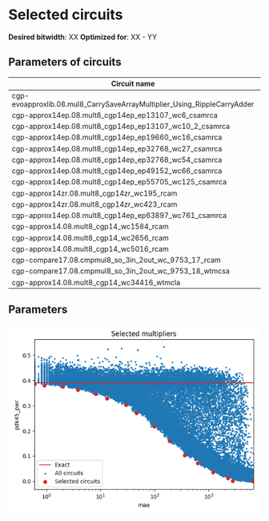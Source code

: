 
Selected circuits
===================
**Desired bitwidth**: XX
**Optimized for**: XX - YY


Parameters of circuits
----------------------------

| Circuit name | MAE | WCE | EP | Download |
| ----- |  ---- | ---- | --- | ---- | 
| cgp-evoapproxlib.08.mul8_CarrySaveArrayMultiplier_Using_RippleCarryAdder | 0.0 | 0 | 0.0 |  [Verilog](cgp-evoapproxlib.08.mul8_CarrySaveArrayMultiplier_Using_RippleCarryAdder.v) [C](cgp-evoapproxlib.08.mul8_CarrySaveArrayMultiplier_Using_RippleCarryAdder.c) |
| cgp-approx14ep.08.mult8_cgp14ep_ep13107_wc6_csamrca | 0.6 | 6 | 17.1875 |  [Verilog](cgp-approx14ep.08.mult8_cgp14ep_ep13107_wc6_csamrca.v) [C](cgp-approx14ep.08.mult8_cgp14ep_ep13107_wc6_csamrca.c) |
| cgp-approx14ep.08.mult8_cgp14ep_ep13107_wc10_2_csamrca | 0.9 | 10 | 19.53125 |  [Verilog](cgp-approx14ep.08.mult8_cgp14ep_ep13107_wc10_2_csamrca.v) [C](cgp-approx14ep.08.mult8_cgp14ep_ep13107_wc10_2_csamrca.c) |
| cgp-approx14ep.08.mult8_cgp14ep_ep19660_wc16_csamrca | 2.0 | 16 | 27.34375 |  [Verilog](cgp-approx14ep.08.mult8_cgp14ep_ep19660_wc16_csamrca.v) [C](cgp-approx14ep.08.mult8_cgp14ep_ep19660_wc16_csamrca.c) |
| cgp-approx14ep.08.mult8_cgp14ep_ep32768_wc27_csamrca | 3.8 | 27 | 49.609375 |  [Verilog](cgp-approx14ep.08.mult8_cgp14ep_ep32768_wc27_csamrca.v) [C](cgp-approx14ep.08.mult8_cgp14ep_ep32768_wc27_csamrca.c) |
| cgp-approx14ep.08.mult8_cgp14ep_ep32768_wc54_csamrca | 8.1 | 54 | 49.4140625 |  [Verilog](cgp-approx14ep.08.mult8_cgp14ep_ep32768_wc54_csamrca.v) [C](cgp-approx14ep.08.mult8_cgp14ep_ep32768_wc54_csamrca.c) |
| cgp-approx14ep.08.mult8_cgp14ep_ep49152_wc66_csamrca | 13.0 | 66 | 74.365234375 |  [Verilog](cgp-approx14ep.08.mult8_cgp14ep_ep49152_wc66_csamrca.v) [C](cgp-approx14ep.08.mult8_cgp14ep_ep49152_wc66_csamrca.c) |
| cgp-approx14ep.08.mult8_cgp14ep_ep55705_wc125_csamrca | 29.4 | 125 | 84.9487304688 |  [Verilog](cgp-approx14ep.08.mult8_cgp14ep_ep55705_wc125_csamrca.v) [C](cgp-approx14ep.08.mult8_cgp14ep_ep55705_wc125_csamrca.c) |
| cgp-approx14zr.08.mult8_cgp14zr_wc195_rcam | 46.4 | 195 | 95.4620361328 |  [Verilog](cgp-approx14zr.08.mult8_cgp14zr_wc195_rcam.v) [C](cgp-approx14zr.08.mult8_cgp14zr_wc195_rcam.c) |
| cgp-approx14zr.08.mult8_cgp14zr_wc423_rcam | 98.3 | 423 | 97.5860595703 |  [Verilog](cgp-approx14zr.08.mult8_cgp14zr_wc423_rcam.v) [C](cgp-approx14zr.08.mult8_cgp14zr_wc423_rcam.c) |
| cgp-approx14ep.08.mult8_cgp14ep_ep63897_wc761_csamrca | 187.6 | 761 | 97.4731445312 |  [Verilog](cgp-approx14ep.08.mult8_cgp14ep_ep63897_wc761_csamrca.v) [C](cgp-approx14ep.08.mult8_cgp14ep_ep63897_wc761_csamrca.c) |
| cgp-approx14.08.mult8_cgp14_wc1584_rcam | 359.8 | 1584 | 99.6994018555 |  [Verilog](cgp-approx14.08.mult8_cgp14_wc1584_rcam.v) [C](cgp-approx14.08.mult8_cgp14_wc1584_rcam.c) |
| cgp-approx14.08.mult8_cgp14_wc2656_rcam | 622.3 | 2656 | 99.4567871094 |  [Verilog](cgp-approx14.08.mult8_cgp14_wc2656_rcam.v) [C](cgp-approx14.08.mult8_cgp14_wc2656_rcam.c) |
| cgp-approx14.08.mult8_cgp14_wc5016_rcam | 1201.6 | 5016 | 99.7863769531 |  [Verilog](cgp-approx14.08.mult8_cgp14_wc5016_rcam.v) [C](cgp-approx14.08.mult8_cgp14_wc5016_rcam.c) |
| cgp-compare17.08.cmpmul8_so_3in_2out_wc_9753_17_rcam | 2255.1 | 8820 | 99.9893188477 |  [Verilog](cgp-compare17.08.cmpmul8_so_3in_2out_wc_9753_17_rcam.v) [C](cgp-compare17.08.cmpmul8_so_3in_2out_wc_9753_17_rcam.c) |
| cgp-compare17.08.cmpmul8_so_3in_2out_wc_9753_18_wtmcsa | 2783.6 | 9425 | 99.9969482422 |  [Verilog](cgp-compare17.08.cmpmul8_so_3in_2out_wc_9753_18_wtmcsa.v) [C](cgp-compare17.08.cmpmul8_so_3in_2out_wc_9753_18_wtmcsa.c) |
| cgp-approx14.08.mult8_cgp14_wc34416_wtmcla | 6694.8 | 34416 | 99.9313354492 |  [Verilog](cgp-approx14.08.mult8_cgp14_wc34416_wtmcla.v) [C](cgp-approx14.08.mult8_cgp14_wc34416_wtmcla.c) |

Parameters
--------------
![Parameters figure](fig.png)
         